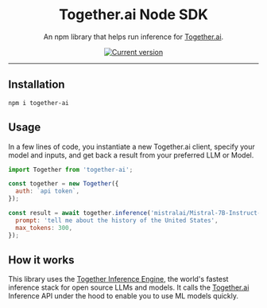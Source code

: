 <div align="center">
  <div>
    <h1 align="center">Together.ai Node SDK</h1>
  </div>
	<p>An npm library that helps run inference for <a href="https://www.together.ai/">Together.ai</a>.

<a href="https://www.npmjs.com/package/together-ai"><img src="https://img.shields.io/npm/v/together-ai" alt="Current version"></a>

</div>

---

## Installation

`npm i together-ai`

## Usage

In a few lines of code, you instantiate a new Together.ai client, specify your model and inputs, and get back a result from your preferred LLM or Model.

```js
import Together from 'together-ai';

const together = new Together({
  auth: `api token`,
});

const result = await together.inference('mistralai/Mistral-7B-Instruct-v0.1', {
  prompt: 'tell me about the history of the United States',
  max_tokens: 300,
});
```

## How it works

This library uses the [Together Inference Engine](https://www.together.ai/blog/together-inference-engine-v1), the world's fastest inference stack for open source LLMs and models. It calls the [Together.ai](<[together.ai](https://www.together.ai/)>) Inference API under the hood to enable you to use ML models quickly.
